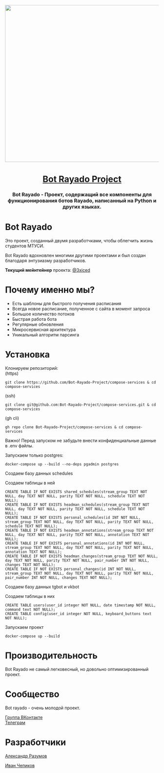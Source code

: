 <div align="center">
  <a href="https://github.com/3xiced/vkbot/">
    <img src="https://sun9-2.userapi.com/impf/rk2ygDyEHBqBLbBUPpWGRKfP4n-envluGtF3Vg/T5XaeQtts3E.jpg?size=1024x1024&quality=95&sign=f48c68a1368be545efd1e88ad36d4ca1&type=album" height="512">
  </a>
  <h1><a href="https://github.com/Rayado-Development">Bot Rayado Project</a></h1>
  <h3>Bot Rayado - Проект, содержащий все компоненты для функционирования ботов Rayado, написанный на Python и других языках.</h3>
</div>

# Bot Rayado

Это проект, созданный двумя разработчками, чтобы облегчить жизнь студентов МТУСИ.

Bot Rayado вдохновлен многими другими проектами и был создан благодаря энтузиазму разработчиков.

**Текущий мейнтейнер** проекта: [@3xiced](https://github.com/3xiced)
# Почему именно мы?

- Есть шаблоны для быстрого получения расписания
- Всегда новое расписание, полученное с сайта в момент запроса
- Большое количество потоков
- Быстрая работа бота
- Регулярные обновления
- Микросервисная архитектура
- Уникальный алгоритм парсинга

# Установка
Клонируем репозиторий:<br/>
(https)
```
git clone https://github.com/Bot-Rayado-Project/compose-services & cd compose-services
```
(ssh)
```
git clone git@github.com:Bot-Rayado-Project/compose-services.git & cd compose-services
```
(gh cli)
```
gh repo clone Bot-Rayado-Project/compose-services & cd compose-services
```
Важно! Перед запуском не забудьте внести конфиденциальные данные в .env файлы.

Запускаем только postgres:
```
docker-compose up --build --no-deps pgadmin postgres
```

Создаем базу данных schedules

Создаем таблицы в ней
```
CREATE TABLE IF NOT EXISTS shared_schedules(stream_group TEXT NOT NULL, day TEXT NOT NULL, parity TEXT NOT NULL, schedule TEXT NOT NULL);
CREATE TABLE IF NOT EXISTS headman_schedules(stream_group TEXT NOT NULL, day TEXT NOT NULL, parity TEXT NOT NULL, schedule TEXT NOT NULL);
CREATE TABLE IF NOT EXISTS personal_schedules(id INT NOT NULL, stream_group TEXT NOT NULL, day TEXT NOT NULL, parity TEXT NOT NULL, schedule TEXT NOT NULL);
CREATE TABLE IF NOT EXISTS headman_annotations(stream_group TEXT NOT NULL, day TEXT NOT NULL, parity TEXT NOT NULL, annotation TEXT NOT NULL);
CREATE TABLE IF NOT EXISTS personal_annotations(id INT NOT NULL, stream_group TEXT NOT NULL, day TEXT NOT NULL, parity TEXT NOT NULL, annotation TEXT NOT NULL);
CREATE TABLE IF NOT EXISTS headman_changes(stream_group TEXT NOT NULL, day TEXT NOT NULL, parity TEXT NOT NULL, pair_number INT NOT NULL, changes TEXT NOT NULL);
CREATE TABLE IF NOT EXISTS personal_changes(id INT NOT NULL, stream_group TEXT NOT NULL, day TEXT NOT NULL, parity TEXT NOT NULL, pair_number INT NOT NULL, changes TEXT NOT NULL);
```

Создаем базу данных tgbot и vkbot

Создаем таблицы в них
```
CREATE TABLE users(user_id integer NOT NULL, date timestamp NOT NULL, command text NOT NULL);
CREATE TABLE config(user_id integer NOT NULL, keyboard_buttons text NOT NULL);
```

Запускаем проект
```
docker-compose up --build
```

# Производительность

Bot Rayado не самый легковесный, но довольно оптимизированный проект.

# Сообщество

Bot rayado - очень молодой проект.

[Группа ВКонтакте](https://vk.com/botrayado)<br/>
[Телеграм](t.me/rayadobot)

# Разработчики

[Александр Разумов](https://vk.com/lamabot2000)

[Иван Чепиков](https://vk.com/crymother)
